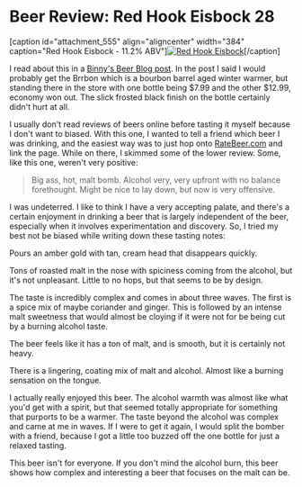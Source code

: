 Beer Review: Red Hook Eisbock 28
================================

\[caption id="attachment\_555" align="aligncenter" width="384" caption="Red Hook Eisbock - 11.2% ABV"\][![Red Hook Eisbock](http://www.yeastboundanddown.com/wp-content/uploads/2010/10/IMG_20101026_1952591-e1288968286583-764x1024.jpg "RedHook Eisbock")](http://www.yeastboundanddown.com/wp-content/uploads/2010/10/IMG_20101026_1952591.jpg)\[/caption\]

I read about this in a [Binny's Beer Blog post](http://www.binnys.com/blogs/post.cfm/widmer-redhook-unveil-limited-release-beers). In the post I said I would probably get the Brrbon which is a bourbon barrel aged winter warmer, but standing there in the store with one bottle being $7.99 and the other $12.99, economy won out. The slick frosted black finish on the bottle certainly didn't hurt at all.

I usually don't read reviews of beers online before tasting it myself because I don't want to biased. With this one, I wanted to tell a friend which beer I was drinking, and the easiest way was to just hop onto [RateBeer.com](http://ratebeer.com) and link the page. While on there, I skimmed some of the lower review. Some, like this one, weren't very positive:

> Big ass, hot, malt bomb. Alcohol very, very upfront with no balance forethought. Might be nice to lay down, but now is very offensive.

I was undeterred. I like to think I have a very accepting palate, and there's a certain enjoyment in drinking a beer that is largely independent of the beer, especially when it involves experimentation and discovery. So, I tried my best not be biased while writing down these tasting notes:

Pours an amber gold with tan, cream head that disappears quickly.

Tons of roasted malt in the nose with spiciness coming from the alcohol, but it's not unpleasant. Little to no hops, but that seems to be by design.

The taste is incredibly complex and comes in about three waves. The first is a spice mix of maybe coriander and ginger. This is followed by an intense malt sweetness that would almost be cloying if it were not for be being cut by a burning alcohol taste.

The beer feels like it has a ton of malt, and is smooth, but it is certainly not heavy.

There is a lingering, coating mix of malt and alcohol. Almost like a burning sensation on the tongue.

I actually really enjoyed this beer. The alcohol warmth was almost like what you'd get with a spirit, but that seemed totally appropriate for something that purports to be a warmer. The taste beyond the alcohol was complex and came at me in waves. If I were to get it again, I would split the bomber with a friend, because I got a little too buzzed off the one bottle for just a relaxed tasting.

This beer isn't for everyone. If you don't mind the alcohol burn, this beer shows how complex and interesting a beer that focuses on the malt can be.